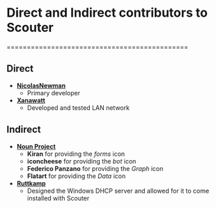 # Direct and Indirect contributors to Scouter

=============================================

## Direct

- **[NicolasNewman](https://github.com/NicolasNewman)**
  - Primary developer
- **[Xanawatt](https://github.com/Xanawatt)**
  - Developed and tested LAN network

## Indirect

- **[Noun Project](https://thenounproject.com/)**
  - **Kiran** for providing the _forms_ icon
  - **iconcheese** for providing the _bot_ icon
  - **Federico Panzano** for providing the _Graph_ icon
  - **Flatart** for providing the _Data_ icon
- **[Ruttkamp](http://www.dhcpserver.de/cms/)**
  - Designed the Windows DHCP server and allowed for it to come installed with Scouter
